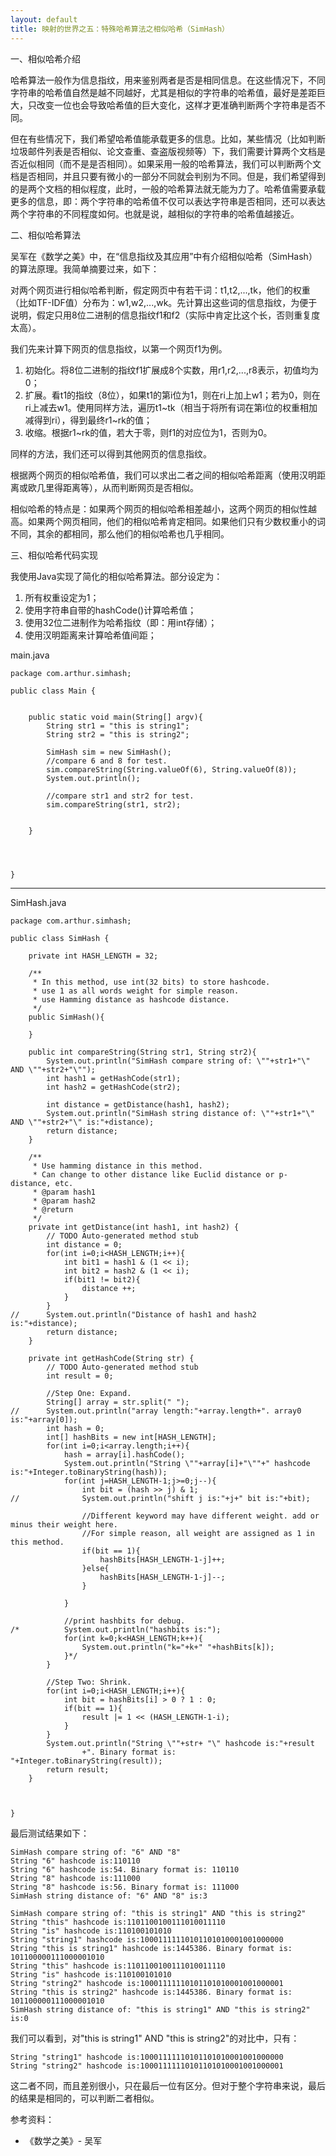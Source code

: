 ```yaml
---
layout: default
title: 映射的世界之五：特殊哈希算法之相似哈希（SimHash）
---
```

一、相似哈希介绍

哈希算法一般作为信息指纹，用来鉴别两者是否是相同信息。在这些情况下，不同字符串的哈希值自然是越不同越好，尤其是相似的字符串的哈希值，最好是差距巨大，只改变一位也会导致哈希值的巨大变化，这样才更准确判断两个字符串是否不同。

但在有些情况下，我们希望哈希值能承载更多的信息。比如，某些情况（比如判断垃圾邮件列表是否相似、论文查重、查盗版视频等）下，我们需要计算两个文档是否近似相同（而不是是否相同）。如果采用一般的哈希算法，我们可以判断两个文档是否相同，并且只要有微小的一部分不同就会判别为不同。但是，我们希望得到的是两个文档的相似程度，此时，一般的哈希算法就无能为力了。哈希值需要承载更多的信息，即：两个字符串的哈希值不仅可以表达字符串是否相同，还可以表达两个字符串的不同程度如何。也就是说，越相似的字符串的哈希值越接近。

二、相似哈希算法

吴军在《数学之美》中，在“信息指纹及其应用”中有介绍相似哈希（SimHash）的算法原理。我简单摘要过来，如下：

对两个网页进行相似哈希判断，假定网页中有若干词：t1,t2,...,tk，他们的权重（比如TF-IDF值）分布为：w1,w2,...,wk。先计算出这些词的信息指纹，为便于说明，假定只用8位二进制的信息指纹f1和f2（实际中肯定比这个长，否则重复度太高）。

我们先来计算下网页的信息指纹，以第一个网页f1为例。

1. 初始化。将8位二进制的指纹f1扩展成8个实数，用r1,r2,...,r8表示，初值均为0；
2. 扩展。看t1的指纹（8位），如果t1的第i位为1，则在ri上加上w1；若为0，则在ri上减去w1。使用同样方法，遍历t1~tk（相当于将所有词在第i位的权重相加减得到ri），得到最终r1~rk的值；
3. 收缩。根据r1~rk的值，若大于零，则f1的对应位为1，否则为0。

同样的方法，我们还可以得到其他网页的信息指纹。

根据两个网页的相似哈希值，我们可以求出二者之间的相似哈希距离（使用汉明距离或欧几里得距离等），从而判断网页是否相似。

相似哈希的特点是：如果两个网页的相似哈希相差越小，这两个网页的相似性越高。如果两个网页相同，他们的相似哈希肯定相同。如果他们只有少数权重小的词不同，其余的都相同，那么他们的相似哈希也几乎相同。

三、相似哈希代码实现

我使用Java实现了简化的相似哈希算法。部分设定为：

1. 所有权重设定为1；
2. 使用字符串自带的hashCode()计算哈希值；
3. 使用32位二进制作为哈希指纹（即：用int存储）；
4. 使用汉明距离来计算哈希值间距；

main.java

	package com.arthur.simhash;

	public class Main {

		
		public static void main(String[] argv){
			String str1 = "this is string1";
			String str2 = "this is string2";
			
			SimHash sim = new SimHash();
			//compare 6 and 8 for test.
			sim.compareString(String.valueOf(6), String.valueOf(8));
			System.out.println();
			
			//compare str1 and str2 for test.
			sim.compareString(str1, str2);
			
			
		}


		
		
	}

---

SimHash.java

	package com.arthur.simhash;

	public class SimHash {
		
		private int HASH_LENGTH = 32;
		
		/**
		 * In this method, use int(32 bits) to store hashcode.
		 * use 1 as all words weight for simple reason.
		 * use Hamming distance as hashcode distance.
		 */
		public SimHash(){
			
		}
		
		public int compareString(String str1, String str2){
			System.out.println("SimHash compare string of: \""+str1+"\" AND \""+str2+"\"");
			int hash1 = getHashCode(str1);
			int hash2 = getHashCode(str2);
			
			int distance = getDistance(hash1, hash2);
			System.out.println("SimHash string distance of: \""+str1+"\" AND \""+str2+"\" is:"+distance);
			return distance;
		}

		/**
		 * Use hamming distance in this method.
		 * Can change to other distance like Euclid distance or p-distance, etc.
		 * @param hash1
		 * @param hash2
		 * @return
		 */
		private int getDistance(int hash1, int hash2) {
			// TODO Auto-generated method stub
			int distance = 0;
			for(int i=0;i<HASH_LENGTH;i++){
				int bit1 = hash1 & (1 << i);
				int bit2 = hash2 & (1 << i);
				if(bit1 != bit2){
					distance ++;
				}
			}
	//		System.out.println("Distance of hash1 and hash2 is:"+distance);
			return distance;
		}

		private int getHashCode(String str) {
			// TODO Auto-generated method stub
			int result = 0;

			//Step One: Expand.
			String[] array = str.split(" ");
	//		System.out.println("array length:"+array.length+". array0 is:"+array[0]);
			int hash = 0;
			int[] hashBits = new int[HASH_LENGTH];
			for(int i=0;i<array.length;i++){
				hash = array[i].hashCode();
				System.out.println("String \""+array[i]+"\""+" hashcode is:"+Integer.toBinaryString(hash));
				for(int j=HASH_LENGTH-1;j>=0;j--){
					int bit = (hash >> j) & 1;
	//				System.out.println("shift j is:"+j+" bit is:"+bit);
					
					//Different keyword may have different weight. add or minus their weight here.
					//For simple reason, all weight are assigned as 1 in this method.
					if(bit == 1){
						hashBits[HASH_LENGTH-1-j]++; 
					}else{
						hashBits[HASH_LENGTH-1-j]--;
					}			
					
				}
				
				//print hashbits for debug.
	/*			System.out.println("hashbits is:");
				for(int k=0;k<HASH_LENGTH;k++){
					System.out.println("k="+k+" "+hashBits[k]);
				}*/
			}
			
			//Step Two: Shrink.
			for(int i=0;i<HASH_LENGTH;i++){
				int bit = hashBits[i] > 0 ? 1 : 0;
				if(bit == 1){
					result |= 1 << (HASH_LENGTH-1-i);
				}
			}
			System.out.println("String \""+str+ "\" hashcode is:"+result
					+". Binary format is: "+Integer.toBinaryString(result));
			return result;
		}
		
		

	}

最后测试结果如下：

	SimHash compare string of: "6" AND "8"
	String "6" hashcode is:110110
	String "6" hashcode is:54. Binary format is: 110110
	String "8" hashcode is:111000
	String "8" hashcode is:56. Binary format is: 111000
	SimHash string distance of: "6" AND "8" is:3

	SimHash compare string of: "this is string1" AND "this is string2"
	String "this" hashcode is:1101100100111010011110
	String "is" hashcode is:110100101010
	String "string1" hashcode is:10001111110101101010001001000000
	String "this is string1" hashcode is:1445386. Binary format is: 101100000111000001010
	String "this" hashcode is:1101100100111010011110
	String "is" hashcode is:110100101010
	String "string2" hashcode is:10001111110101101010001001000001
	String "this is string2" hashcode is:1445386. Binary format is: 101100000111000001010
	SimHash string distance of: "this is string1" AND "this is string2" is:0

我们可以看到，对"this is string1" AND "this is string2"的对比中，只有：

	String "string1" hashcode is:10001111110101101010001001000000
	String "string2" hashcode is:10001111110101101010001001000001

这二者不同，而且差别很小，只在最后一位有区分。但对于整个字符串来说，最后的结果是相同的，可以判断二者相似。

参考资料：

* 《数学之美》- 吴军
